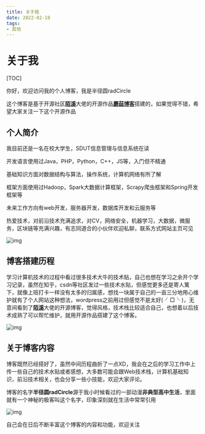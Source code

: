 ```yaml
---
title: 关于我
date: 2022-02-18
tags:
- 其他
---
```

# 关于我

[TOC]

你好，欢迎访问我的个人博客，我是半径圆radCircle

这个博客是基于开源社区[**陌溪**](https://gitee.com/moxi159753)大佬的开源作品[**蘑菇博客**](https://gitee.com/moxi159753/mogu_blog_v2)搭建的，如果觉得不错，希望大家关注一下这个开源作品

## 个人简介

我目前还是一名在校大学生，SDUT信息管理与信息系统在读

开发语言使用过Java，PHP，Python，C++，JS等，入门但不精通

基础知识方面对数据结构与算法，操作系统，计算机网络有所了解

框架方面使用过Hadoop，Spark大数据计算框架，Scrapy爬虫框架和Spring开发框架等

未来工作方向有web开发，服务器开发，数据库开发和云服务等

热爱技术，对前沿技术充满追求，对CV，网络安全，机器学习，大数据，微服务，区块链等充满兴趣，有志同道合的小伙伴欢迎私聊，联系方式网站主页可见

![img](http://image.radcircle.love/795ed70373fd4c809cb46afae86d946a)

## 博客搭建历程

学习计算机技术的过程中看过很多技术大牛的技术贴，自己也想在学习之余开个学习记录，虽然在知乎，csdn等社区发过一些技术水贴，但感觉更多还是寄人篱下，就像上班打卡一样没有太多的归属感，想找一块属于自己的一亩三分地用心维护就有了个人网站这种想法，wordpress之前用过但感觉不是太好( ╯□╰ )，无意间看到了[**陌溪**](https://gitee.com/moxi159753)大佬的开源博客，觉得风格，技术栈比较适合自己，也想着以后技术成熟了可以帮忙维护，就用开源作品搭建了这个博客。

![img](http://image.radcircle.love/45112a40631644eb9ffe17dca6c4da26)



## 关于博客内容

博客既然已经搭好了，虽然中间历程曲折了一点XD，我会在之后的学习工作中上传一些自己的技术水贴或者感想，大多数可能会跟Web技术栈，计算机基础知识，前沿技术相关，也会分享一些小技能，欢迎大家评论。

博客的名字**半径圆radCircle**源于我小时候看过的一部动漫**非典型高中生活**，里面就有一个神秘的极客叫这个名字，印象深刻就在生活中常常引用

![img](http://image.radcircle.love/319e95eeea344fb3a446dbdf3d19d502)

自己会在日后不断丰富这个博客的内容和功能，欢迎关注

